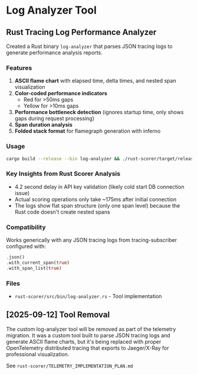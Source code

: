 # Log Analyzer Tool

## Rust Tracing Log Performance Analyzer

Created a Rust binary `log-analyzer` that parses JSON tracing logs to generate performance analysis reports.

### Features

1. **ASCII flame chart** with elapsed time, delta times, and nested span visualization
2. **Color-coded performance indicators** 
   - Red for >50ms gaps
   - Yellow for >10ms gaps
3. **Performance bottleneck detection** (ignores startup time, only shows gaps during request processing)
4. **Span duration analysis**
5. **Folded stack format** for flamegraph generation with inferno

### Usage

```bash
cargo build --release --bin log-analyzer && ./rust-scorer/target/release/log-analyzer log
```

### Key Insights from Rust Scorer Analysis

- 4.2 second delay in API key validation (likely cold start DB connection issue)
- Actual scoring operations only take ~175ms after initial connection
- The logs show flat span structure (only one span level) because the Rust code doesn't create nested spans

### Compatibility

Works generically with any JSON tracing logs from tracing-subscriber configured with:
```rust
.json()
.with_current_span(true)
.with_span_list(true)
```

### Files

- `rust-scorer/src/bin/log-analyzer.rs` - Tool implementation

## [2025-09-12] Tool Removal

The custom log-analyzer tool will be removed as part of the telemetry migration. It was a custom tool built to parse JSON tracing logs and generate ASCII flame charts, but it's being replaced with proper OpenTelemetry distributed tracing that exports to Jaeger/X-Ray for professional visualization.

See `rust-scorer/TELEMETRY_IMPLEMENTATION_PLAN.md`